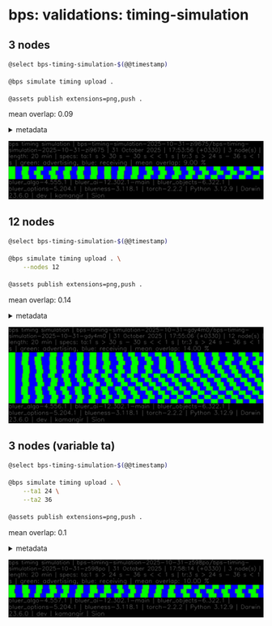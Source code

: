# bps: validations: timing-simulation

## 3 nodes

```bash
@select bps-timing-simulation-$(@@timestamp)

@bps simulate timing upload .

@assets publish extensions=png,push .
```


mean overlap: 0.09


<details>
<summary>metadata</summary>

```yaml
mean-overlap: 0.09
overlap:
- - 0.0
  - 0.11
  - 0.028333333333333332
- - 0.1
  - 0.0
  - 0.13166666666666665
- - 0.0375
  - 0.14416666666666667
  - 0.0

```

</details>


![image](https://github.com/kamangir/assets/blob/main/bps-timing-simulation-2025-10-31-zi9675/bps-timing-simulation-legend.png?raw=true)

## 12 nodes

```bash
@select bps-timing-simulation-$(@@timestamp)

@bps simulate timing upload . \
    --nodes 12

@assets publish extensions=png,push .
```


mean overlap: 0.14


<details>
<summary>metadata</summary>

```yaml
mean-overlap: 0.14
overlap:
- - 0.0
  - 0.085
  - 0.09416666666666666
  - 0.13333333333333333
  - 0.2125
  - 0.11333333333333333
  - 0.09416666666666666
  - 0.25666666666666665
  - 0.15083333333333335
  - 0.055
  - 0.25916666666666666
  - 0.051666666666666666
- - 0.07916666666666666
  - 0.0
  - 0.0575
  - 0.051666666666666666
  - 0.13666666666666666
  - 0.19583333333333333
  - 0.03916666666666667
  - 0.19916666666666666
  - 0.205
  - 0.035
  - 0.19416666666666665
  - 0.09
- - 0.09
  - 0.05583333333333333
  - 0.0
  - 0.09
  - 0.14333333333333334
  - 0.2
  - 0.05
  - 0.1925
  - 0.23
  - 0.0325
  - 0.18916666666666668
  - 0.0875
- - 0.125
  - 0.0425
  - 0.085
  - 0.0
  - 0.07583333333333334
  - 0.20916666666666667
  - 0.050833333333333335
  - 0.1425
  - 0.185
  - 0.09083333333333334
  - 0.135
  - 0.13333333333333333
- - 0.19083333333333333
  - 0.11416666666666667
  - 0.125
  - 0.059166666666666666
  - 0.0
  - 0.20416666666666666
  - 0.0875
  - 0.075
  - 0.1825
  - 0.15916666666666668
  - 0.05333333333333334
  - 0.17416666666666666
- - 0.12833333333333333
  - 0.20916666666666667
  - 0.21333333333333335
  - 0.21666666666666667
  - 0.22166666666666668
  - 0.0
  - 0.2425
  - 0.26416666666666666
  - 0.020833333333333332
  - 0.16166666666666665
  - 0.22833333333333333
  - 0.09666666666666666
- - 0.08416666666666667
  - 0.035
  - 0.04583333333333333
  - 0.05583333333333333
  - 0.105
  - 0.22666666666666666
  - 0.0
  - 0.16333333333333333
  - 0.2425
  - 0.05333333333333334
  - 0.15666666666666668
  - 0.10583333333333333
- - 0.24583333333333332
  - 0.1825
  - 0.17583333333333334
  - 0.13
  - 0.07333333333333333
  - 0.26166666666666666
  - 0.14833333333333334
  - 0.0
  - 0.23583333333333334
  - 0.22916666666666666
  - 0.0475
  - 0.27166666666666667
- - 0.17166666666666666
  - 0.22
  - 0.24916666666666668
  - 0.19916666666666666
  - 0.20333333333333334
  - 0.03
  - 0.25833333333333336
  - 0.245
  - 0.0
  - 0.1975
  - 0.20583333333333334
  - 0.13833333333333334
- - 0.05583333333333333
  - 0.04083333333333333
  - 0.04083333333333333
  - 0.09916666666666667
  - 0.18166666666666667
  - 0.14916666666666667
  - 0.06416666666666666
  - 0.24583333333333332
  - 0.17833333333333334
  - 0.0
  - 0.23666666666666666
  - 0.05
- - 0.24416666666666667
  - 0.17583333333333334
  - 0.17
  - 0.12
  - 0.0475
  - 0.21833333333333332
  - 0.13833333333333334
  - 0.04416666666666667
  - 0.19166666666666668
  - 0.21833333333333332
  - 0.0
  - 0.24416666666666667
- - 0.058333333333333334
  - 0.0975
  - 0.0975
  - 0.145
  - 0.19416666666666665
  - 0.08583333333333333
  - 0.12
  - 0.2841666666666667
  - 0.12333333333333334
  - 0.05416666666666667
  - 0.2575
  - 0.0

```

</details>


![image](https://github.com/kamangir/assets/blob/main/bps-timing-simulation-2025-10-31-gdy4m0/bps-timing-simulation-legend.png?raw=true)

## 3 nodes (variable ta)

```bash
@select bps-timing-simulation-$(@@timestamp)

@bps simulate timing upload . \
    --ta1 24 \
    --ta2 36

@assets publish extensions=png,push .
```


mean overlap: 0.1


<details>
<summary>metadata</summary>

```yaml
mean-overlap: 0.1
overlap:
- - 0.0
  - 0.10166666666666667
  - 0.08416666666666667
- - 0.1025
  - 0.0
  - 0.10583333333333333
- - 0.10666666666666667
  - 0.11666666666666667
  - 0.0

```

</details>


![image](https://github.com/kamangir/assets/blob/main/bps-timing-simulation-2025-10-31-z598po/bps-timing-simulation-legend.png?raw=true)
